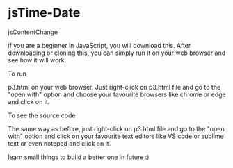 # jsTime-Date

jsContentChange

if you are a beginner in JavaScript, you will download this. After downloading or cloning this, you can simply run it on your web browser and see how it will work.

To run

p3.html on your web browser. Just right-click on p3.html file and go to the "open with" option and choose your favourite browsers like chrome or edge and click on it.

To see the source code

The same way as before, just right-click on p3.html file and go to the "open with" option and click on your favourite text editors like VS code or sublime text or even notepad and click on it.

learn small things to build a better one in future :)
